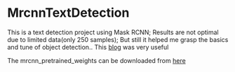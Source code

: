 # MrcnnTextDetection

This is a text detection project using Mask RCNN;
Results are not optimal due to limited data(only 250 samples);
But still it helped me grasp the basics and tune of object detection..
This [blog](https://machinelearningmastery.com/how-to-train-an-object-detection-model-with-keras/) was very useful 

The mrcnn_pretrained_weights can be downloaded from [here](https://github.com/matterport/Mask_RCNN/releases/download/v2.0/mask_rcnn_coco.h5)

